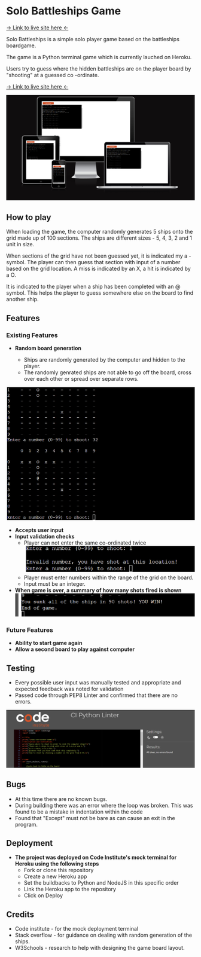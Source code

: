 # Solo Battleships Game

[-> Link to live site here <-](https://solo-battleships-16d8582e83e5.herokuapp.com/)

Solo Battleships is a simple solo player game based on the battleships boardgame.

The game is a Python terminal game which is currently lauched on Heroku.

Users try to guess where the hidden battleships are on the player board by "shooting" at a guessed co
 -ordinate.

[-> Link to live site here <-](https://solo-battleships-16d8582e83e5.herokuapp.com/)

![Responsive Mockup Of Site](images/screenshot.png)

## How to play

When loading the game, the computer randomly generates 5 ships onto the grid made up of 100 sections. The ships are different sizes - 5, 4, 3, 2 and 1 unit in size.

When sections of the grid have not been guessed yet, it is indicated my a - symbol. The player can then guess that section with input of a number based on the grid location. A miss is indicated by an X, a hit is indicated by a O.

It is indicated to the player when a ship has been completed with an @ symbol. This helps the player to guess somewhere else on the board to find another ship.

## Features

### Existing Features

- __Random board generation__

  - Ships are randomly generated by the computer and hidden to the player.
  - The randomly genrated ships are not able to go off the board, cross over each other or spread over separate rows.
  
![Screenshot](images/playerboard.png)

- __Accepts user input__
- __Input validation checks__
    - Player can not enter the same co-ordinated twice
![Same coordinates error](images/sameshot.png)
    - Player must enter numbers within the range of the grid on the board.
    - Input must be an integer.
- __When game is over, a summary of how many shots fired is shown__
![How many shots](images/howmany.png)


### Future Features
 - __Ability to start game again__
- __Allow a second board to play against computer__

## Testing

- Every possible user input was manually tested and appropriate and expected feedback was noted for validation
- Passed code through PEP8 Linter and confirmed that there are no errors.

![pep8 linter](images/pip8.png)

## Bugs
 - At this time there are no known bugs.
 - During building there was an error where the loop was broken. This was found to be a mistake in indentation within the code
 - Found that "Except" must not be bare as can cause an exit in the program.

## Deployment
- __The project was deployed on Code Institute's mock terminal for Heroku using the following steps__
    - Fork or clone this repository
    - Create a new Heroku app
    - Set the buildbacks to Python and NodeJS in this specific order
    - Link the Heroku app to the repository
    - Click on Deploy

## Credits

- Code institute - for the mock deployment terminal
- Stack overflow - for guidance on dealing with random generation of the ships.
- W3Schools - research to help with designing the game board layout.
